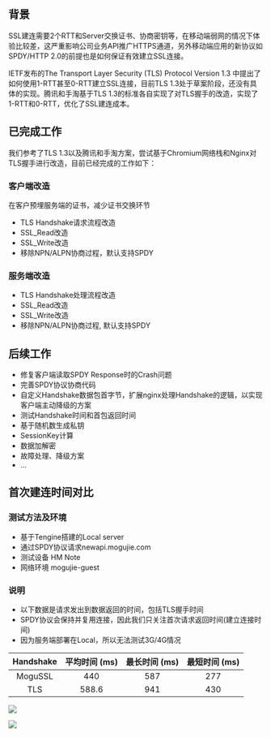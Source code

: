 ## 背景
SSL建连需要2个RTT和Server交换证书、协商密钥等，在移动端弱网的情况下体验比较差，这严重影响公司业务API推广HTTPS通道，另外移动端应用的新协议如SPDY/HTTP 2.0的前提也是如何保证有效建立SSL连接。

IETF发布的The Transport Layer Security (TLS) Protocol Version 1.3 中提出了如何使用1-RTT甚至0-RTT建立SSL连接，目前TLS 1.3处于草案阶段，还没有具体的实现。腾讯和手淘基于TLS 1.3的标准各自实现了对TLS握手的改造，实现了1-RTT和0-RTT，优化了SSL建连成本。

## 已完成工作
我们参考了TLS 1.3以及腾讯和手淘方案，尝试基于Chromium网络栈和Nginx对TLS握手进行改造，目前已经完成的工作如下：
### 客户端改造
在客户预埋服务端的证书，减少证书交换环节
- TLS Handshake请求流程改造
- SSL_Read改造
- SSL_Write改造
- 移除NPN/ALPN协商过程，默认支持SPDY

### 服务端改造
- TLS Handshake处理流程改造
- SSL_Read改造
- SSL_Write改造
- 移除NPN/ALPN协商过程, 默认支持SPDY

## 后续工作
- 修复客户端读取SPDY Response时的Crash问题
- 完善SPDY协议协商代码
- 自定义Handshake数据包首字节，扩展nginx处理Handshake的逻辑，以实现客户端主动降级的方案
- 测试Handshake时间和首包返回时间
- 基于随机数生成私钥
- SessionKey计算
- 数据加解密
- 故障处理、降级方案
- …

## 首次建连时间对比
### 测试方法及环境
- 基于Tengine搭建的Local server
- 通过SPDY协议请求newapi.mogujie.com
- 测试设备 HM Note
- 网络环境 mogujie-guest

### 说明
- 以下数据是请求发出到数据返回的时间，包括TLS握手时间
- SPDY协议会保持并复用连接，因此我们只关注首次请求返回时间(建立连接时间)
- 因为服务端部署在Local，所以无法测试3G/4G情况

|Handshake|平均时间 (ms)|最长时间 (ms)|最短时间 (ms)
|:---:|:---:|:---:|:---:|
|MoguSSL|440|587|277
|TLS|588.6|941|430

![](http://s17.mogucdn.com/new1/v1/bmisc/66c12868d460cbc3cf19f3a5ffe131db/176964141097.png
)

![](http://s17.mogucdn.com/new1/v1/bmisc/d2f51160884bacb2378bc6aa8cc69402/176964231757.png
)
